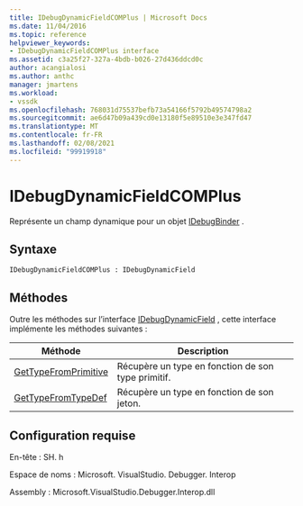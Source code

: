 ```yaml
---
title: IDebugDynamicFieldCOMPlus | Microsoft Docs
ms.date: 11/04/2016
ms.topic: reference
helpviewer_keywords:
- IDebugDynamicFieldCOMPlus interface
ms.assetid: c3a25f27-327a-4bdb-b026-27d436ddcd0c
author: acangialosi
ms.author: anthc
manager: jmartens
ms.workload:
- vssdk
ms.openlocfilehash: 768031d75537befb73a54166f5792b49574798a2
ms.sourcegitcommit: ae6d47b09a439cd0e13180f5e89510e3e347fd47
ms.translationtype: MT
ms.contentlocale: fr-FR
ms.lasthandoff: 02/08/2021
ms.locfileid: "99919918"
---
```

# <a name="idebugdynamicfieldcomplus"></a>IDebugDynamicFieldCOMPlus
Représente un champ dynamique pour un objet [IDebugBinder](../../../extensibility/debugger/reference/idebugbinder.md) .

## <a name="syntax"></a>Syntaxe

```
IDebugDynamicFieldCOMPlus : IDebugDynamicField
```

## <a name="methods"></a>Méthodes
 Outre les méthodes sur l’interface [IDebugDynamicField](../../../extensibility/debugger/reference/idebugdynamicfield.md) , cette interface implémente les méthodes suivantes :

|Méthode|Description|
|------------|-----------------|
|[GetTypeFromPrimitive](../../../extensibility/debugger/reference/idebugdynamicfieldcomplus-gettypefromprimitive.md)|Récupère un type en fonction de son type primitif.|
|[GetTypeFromTypeDef](../../../extensibility/debugger/reference/idebugdynamicfieldcomplus-gettypefromtypedef.md)|Récupère un type en fonction de son jeton.|

## <a name="requirements"></a>Configuration requise
 En-tête : SH. h

 Espace de noms : Microsoft. VisualStudio. Debugger. Interop

 Assembly : Microsoft.VisualStudio.Debugger.Interop.dll
